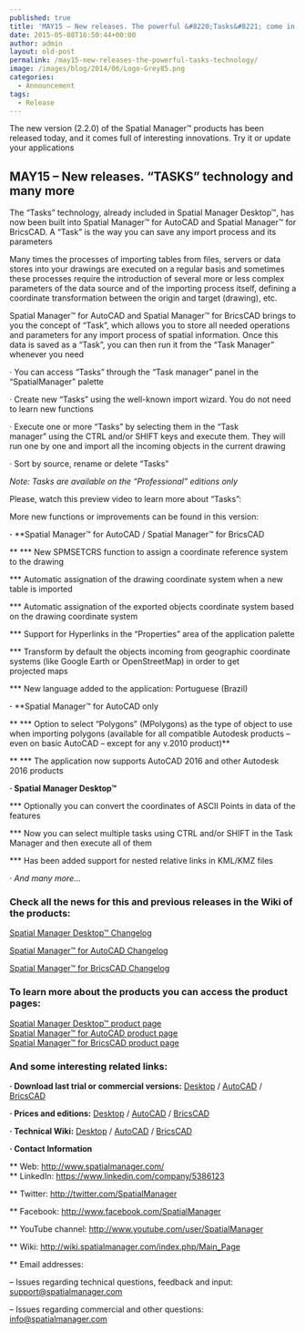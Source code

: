 ```yaml
---
published: true
title: 'MAY15 – New releases. The powerful &#8220;Tasks&#8221; come in'
date: 2015-05-08T16:50:44+00:00
author: admin
layout: old-post
permalink: /may15-new-releases-the-powerful-tasks-technology/
image: /images/blog/2014/06/Logo-Grey85.png
categories:
  - Announcement
tags:
  - Release
---
```

The new version (2.2.0) of the Spatial Manager™ products has been released today, and <span>it comes</span> <span>full of</span> <span>interesting innovations</span>. Try it or update your applications<!--more-->

## MAY15 &#8211; New releases. &#8220;TASKS&#8221; technology and many more

T<span>he &#8220;Tasks&#8221;</span> <span>technology,</span> <span>already included in</span> Spatial Manager Desktop™, <span>has now been</span> <span>built into</span> Spatial Manager™ for AutoCAD and Spatial Manager™ for BricsCAD. A &#8220;Task&#8221; is the way you can save any import process and its parameters

Many times the processes of importing tables from files, servers or data stores into your drawings are executed on a regular basis and sometimes these processes require the introduction of several more or less complex parameters of the data source and of the importing process itself, defining a coordinate transformation between the origin and target (drawing), etc.

Spatial Manager™ for AutoCAD and Spatial Manager™ for BricsCAD brings to you the concept of “Task”, which allows you to store all needed operations and parameters for any import process of spatial information. Once this data is saved as a &#8220;Task&#8221;, you can then run it from the &#8220;Task Manager&#8221; whenever you need

· You can access &#8220;Tasks&#8221; through the &#8220;Task manager&#8221; panel in the &#8220;SpatialManager&#8221; palette
  
· Create new &#8220;Tasks&#8221; using the <span>well-known</span> import wizard. You do not need to learn new functions
  
· Execute one or more &#8220;Tasks&#8221; by selecting them in the &#8220;Task manager&#8221; using the CTRL and/or SHIFT keys and execute them. They will run one by one and import all the incoming objects in the current drawing
  
· Sort by source, rename or delete &#8220;Tasks&#8221;

_Note: Tasks are available on the &#8220;Professional&#8221; editions only_

Please, watch this preview video to learn more about &#8220;Tasks&#8221;:



<span>More new functions or improvements can be found</span> in this version:

**·** **Spatial Manager™ for AutoCAD / Spatial Manager™ for BricsCAD
  
** \*** New SPMSETCRS function to assign a coordinate reference system to the drawing
  
\*** Automatic assignation of the drawing coordinate system when a new table is imported
  
\*** Automatic assignation of the exported objects coordinate system based on the drawing coordinate system
  
\*** Support for Hyperlinks in the &#8220;Properties&#8221; area of the application palette
  
\*** Transform by default the objects incoming from geographic coordinate systems (like Google Earth or OpenStreetMap) in order to get projected maps
  
\*** New language added to the application: Portuguese (Brazil)

**·** **Spatial Manager™ for AutoCAD only
  
** \*** Option to select &#8220;Polygons&#8221; (MPolygons) as the type of object to use when importing polygons (available for all compatible Autodesk products &#8211; even on basic AutoCAD &#8211; except for any v.2010 product)**
  
** \*** The application now supports AutoCAD 2016 and other Autodesk 2016 products

**· Spatial Manager Desktop™**
  
\*** Optionally you can convert the coordinates of ASCII Points in data of the features
  
\*** Now you can select multiple tasks using CTRL and/or SHIFT in the Task Manager and then execute all of them
  
\*** Has been added support for nested relative links in KML/KMZ files

<span><span>· <em>And many more&#8230;</em></span></span>_<span><span><br /> </span></span>_

### Check all the news for this and previous releases in the Wiki of the products:

<a title="Spatial Manager Desktop™ Wiki Changelog" href="http://wiki.spatialmanager.com/index.php/Spatial_Manager_Desktop%E2%84%A2_Changelog" target="_blank" rel="nofollow"><span>Spatial Manager Desktop™ Changelog</span></a>
  
<a title="Spatial Manager™ for AutoCAD Wiki Changelog" href="http://wiki.spatialmanager.com/index.php/Spatial_Manager%E2%84%A2_for_AutoCAD_Changelog" target="_blank" rel="nofollow"><span>Spatial Manager™ for AutoCAD Changelog</span></a>
  
<a title="Spatial Manager™ for BricsCAD Wiki Changelog" href="http://wiki.spatialmanager.com/index.php/Spatial_Manager%E2%84%A2_for_BricsCAD_Changelog" target="_blank" rel="nofollow"><span>Spatial Manager™ for BricsCAD Changelog</span></a>

### To learn more about the products you can access the product pages:

<p>
  <a title="Spatial Manager™ - Spatial Manager Desktop™" href="http://www.spatialmanager.com/spm-desktop/" target="_blank" rel="nofollow"><span>Spatial Manager Desktop™ product page</span></a><br /> <a title="Spatial Manager™ - Spatial Manager™ for AutoCAD" href="http://www.spatialmanager.com/spm-forautocad/" target="_blank" rel="nofollow"><span>Spatial Manager™ for AutoCAD product page</span></a><br /> <a title="Spatial Manager™ - Spatial Manager™ for BricsCAD" href="http://www.spatialmanager.com/spm-forbricscad/" target="_blank" rel="nofollow"><span>Spatial Manager™ for BricsCAD product page</span></a>
</p>

### And some interesting related links:

**· Download last trial or commercial versions:** <a title="Spatial Manager Desktop Download" href="http://www.spatialmanager.com/download/spatial-manager-desktop/" target="_blank" rel="nofollow"><span>Desktop</span></a> / <a title="Spatial Manager for AutoCAD Download" href="http://www.spatialmanager.com/download/spatial-manager-autocad/" target="_blank" rel="nofollow">AutoCAD</a> / <a title="Spatial Manager for BricsCAD Download" href="http://www.spatialmanager.com/download/spatial-manager-bricscad/" target="_blank" rel="nofollow">BricsCAD</a>
  
**· Prices and editions:** <a title="Spatial Manager Desktop prices page" href="http://www.spatialmanager.com/spm-desktop-prices/" target="_blank" rel="nofollow"><span>Desktop</span></a> / <a title="Spatial Manager for AutoCAD prices page" href="http://www.spatialmanager.com/spm-forautocad-prices/" target="_blank" rel="nofollow">AutoCAD</a> / <a title="Spatial Manager for BricsCAD prices page" href="http://www.spatialmanager.com/spm-forbricscad-prices/" target="_blank" rel="nofollow">BricsCAD</a>
  
**· Technical Wiki:** <a title="Spatial Manager Desktop Wiki Introduction" href="http://wiki.spatialmanager.com/index.php/Spatial_Manager_Desktop%E2%84%A2" target="_blank" rel="nofollow"><span>Desktop</span></a> / <a title="Spatial Manager for AutoCAD Wiki Introduction" href="http://wiki.spatialmanager.com/index.php/Spatial_Manager%E2%84%A2_for_AutoCAD" target="_blank" rel="nofollow">AutoCAD</a> / <a title="Spatial Manager for BricsCAD Wiki Introduction" href="http://wiki.spatialmanager.com/index.php/Spatial_Manager%E2%84%A2_for_BricsCAD" target="_blank" rel="nofollow">BricsCAD</a>
  
**· Contact Information**
  
** Web: <a title="Spatial Manager Web" href="http://www.spatialmanager.com/" target="_blank" rel="nofollow">http://www.spatialmanager.com/<br /> </a>** LinkedIn: <a title="Spatial Manager on LinkedIn" href="https://www.linkedin.com/company/5386123" target="_blank" rel="nofollow">https://www.linkedin.com/company/5386123</a>
  
** Twitter: <a title="Spatial Manager on Twitter" href="http://twitter.com/SpatialManager" target="_blank" rel="nofollow">http://twitter.com/SpatialManager</a>
  
** Facebook: <a title="Spatial Manager on Facebook" href="http://www.facebook.com/SpatialManager" target="_blank" rel="nofollow">http://www.facebook.com/SpatialManager</a>
  
** YouTube channel: <a title="Spatial Manager YouTube channel" href="http://www.youtube.com/user/SpatialManager" target="_blank" rel="nofollow">http://www.youtube.com/user/SpatialManager</a>
  
** Wiki: <a title="Spatial Manager Wiki" href="http://wiki.spatialmanager.com/index.php/Main_Page" target="_blank" rel="nofollow">http://wiki.spatialmanager.com/index.php/Main_Page</a>
  
** Email addresses:
  
&#8211; Issues regarding technical questions, feedback and input: <a title="Spatial Manager Support" href="mailto:support@spatialmanager.com" target="_blank" rel="nofollow">support@spatialmanager.com</a>
  
&#8211; Issues regarding commercial and other questions: <a title="Spatial Manager Info" href="mailto:info@spatialmanager.com" target="_blank" rel="nofollow">info@spatialmanager.com</a>